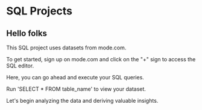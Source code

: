 # SQL Projects 
## Hello folks 
This SQL project uses datasets from mode.com. 

To get started, sign up on mode.com and click on the "+" sign to access the SQL editor. 

Here, you can go ahead and execute your SQL queries. 

Run 'SELECT * FROM table_name' to view your dataset. 

Let's begin analyzing the data and deriving valuable insights.
  





